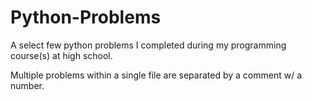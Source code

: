 # Python-Problems

A select few python problems I completed during my programming course(s) at high school.

Multiple problems within a single file are separated by a comment w/ a number. 

